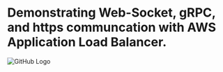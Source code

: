 # Demonstrating Web-Socket, gRPC, and https communcation with AWS Application Load Balancer.

![GitHub Logo](/images/tech.png)

